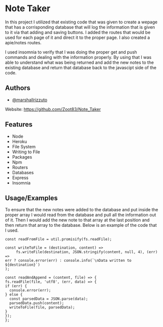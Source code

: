 # Note Taker

In this project I utilized that existing code that was given to create a wepage that has a corrisponding database that will log the information
that is given to it via that adding and saving buttons. I added the routes that would be used for each page of it and direct it to the proper page.
I also created a apie/notes routes. 

I used insomnia to verify that I was doing the proper get and push commands and dealing with the information properly. By using that I was able to 
understand what was being returned and add the new notes to the existing database and return that database back to the javascipt side of the code. 


## Authors

- [@marshallrizzuto](https://github.com/Zoot83)


Website: https://github.com/Zoot83/Note_Taker
## Features

- Node
- Heroku
- File System 
- Writing to File 
- Packages
- Npm
- Routers
- Databases
- Express
- Insomnia 


## Usage/Examples

  

To ensure that the new notes were added to the database and put inside the proper array I would read from the database and pull all the information out of it.
Then I would add the new note to that array at the last position and then return that array to the database. Below is an example of the code that I used. 


    const readFromFile = util.promisify(fs.readFile);

    const writeToFile = (destination, content) =>
         fs.writeFile(destination, JSON.stringify(content, null, 4), (err) =>
    err ? console.error(err) : console.info(`\nData written to ${destination}`)
    );

    const readAndAppend = (content, file) => {
    fs.readFile(file, 'utf8', (err, data) => {
    if (err) {
      console.error(err);
    } else {
      const parsedData = JSON.parse(data);
      parsedData.push(content);
      writeToFile(file, parsedData);
    }
    });
    };